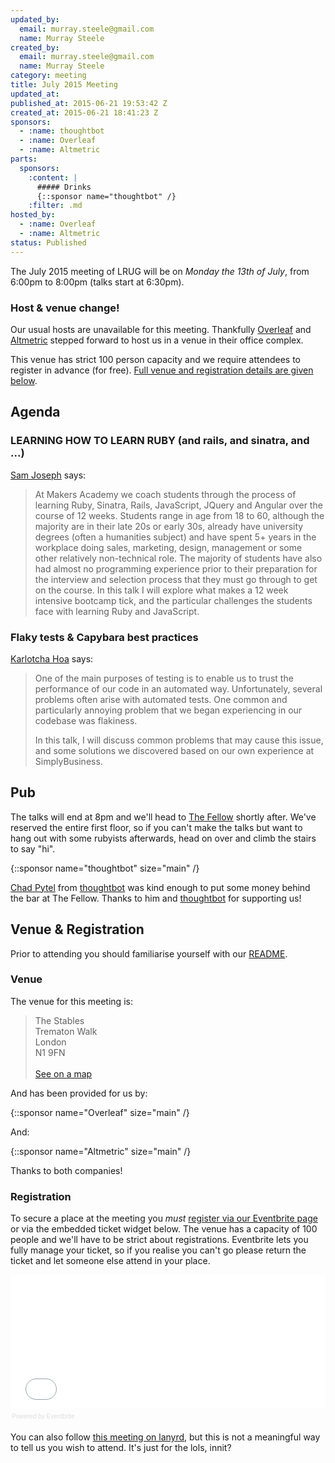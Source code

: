 ```yaml
---
updated_by:
  email: murray.steele@gmail.com
  name: Murray Steele
created_by:
  email: murray.steele@gmail.com
  name: Murray Steele
category: meeting
title: July 2015 Meeting
updated_at:
published_at: 2015-06-21 19:53:42 Z
created_at: 2015-06-21 18:41:23 Z
sponsors:
  - :name: thoughtbot
  - :name: Overleaf
  - :name: Altmetric
parts:
  sponsors:
    :content: |
      ##### Drinks
      {::sponsor name="thoughtbot" /}
    :filter: .md
hosted_by:
  - :name: Overleaf
  - :name: Altmetric
status: Published
---
```


The July 2015 meeting of LRUG will be on *Monday the 13th of July*, from 6:00pm to 8:00pm (talks start at 6:30pm).

### Host & venue change!

Our usual hosts are unavailable for this meeting.  Thankfully [Overleaf](https://www.overleaf.com) and [Altmetric](http://www.altmetric.com) stepped forward to host us in a venue in their office complex.

This venue has strict 100 person capacity and we require attendees to register in advance (for free).  <a href="#jul15registration">Full venue and registration details are given below</a>.

Agenda
------

### LEARNING HOW TO LEARN RUBY (and rails, and sinatra, and ...)

[Sam Joseph](https://github.com/tansaku) says:

> At Makers Academy we coach students through the process of learning
> Ruby, Sinatra, Rails, JavaScript, JQuery and Angular over the course of
> 12 weeks.  Students range in age from 18 to 60, although the majority
> are in their late 20s or early 30s, already have university degrees
> (often a humanities subject) and have spent 5+ years in the workplace
> doing sales, marketing, design, management or some other relatively
> non-technical role.  The majority of students have also had almost no
> programming experience prior to their preparation for the interview and
> selection process that they must go through to get on the course.  In
> this talk I will explore what makes a 12 week intensive bootcamp tick,
> and the particular challenges the students face with learning Ruby and
> JavaScript.

### Flaky tests & Capybara best practices

[Karlotcha Hoa](https://github.com/Karlotcha) says:

> One of the main purposes of testing is to enable us to trust the
> performance of our code in an automated way. Unfortunately, several
> problems often arise with automated tests. One common and particularly
> annoying problem that we began experiencing in our codebase was
> flakiness.
>
> In this talk, I will discuss common problems that may cause this issue,
> and some solutions we discovered based on our own experience at
> SimplyBusiness.

Pub
---

The talks will end at 8pm and we'll head to [The Fellow](http://www.geronimo-inns.co.uk/london-the-fellow) shortly after.  We've reserved the entire first floor, so if you can't make the talks but want to hang out with some rubyists afterwards, head on over and climb the stairs to say "hi".

{::sponsor name="thoughtbot" size="main" /}

[Chad Pytel](https://twitter.com/cpytel) from [thoughtbot](http://thoughtbot.com) was kind enough to put some money behind the bar at The Fellow.  Thanks to him and [thoughtbot](http://thoughtbot.com) for supporting us!

Venue & Registration <a name="jul15registration">&nbsp;</a>
---------------------------------------------------

Prior to attending you should familiarise yourself with our [README](http://readme.lrug.org/).

### Venue

The venue for this meeting is:

> The Stables<br/>Trematon Walk<br/>London<br/>N1 9FN<br/><br/>[See on a map](https://goo.gl/maps/kRJCO)

And has been provided for us by:

{::sponsor name="Overleaf" size="main" /}

And:

{::sponsor name="Altmetric" size="main" /}

Thanks to both companies!

### Registration

To secure a place at the meeting you *must* [register via our Eventbrite page](https://www.eventbrite.com/e/london-ruby-user-group-july-2015-tickets-17471445564) or via the embedded ticket widget below.  The venue has a capacity of 100 people and we'll have to be strict about registrations.  Eventbrite lets you fully manage your ticket, so if you realise you can't go please return the ticket and let someone else attend in your place.

<div style="width:100%; text-align:left;" ><iframe  src="//eventbrite.com/tickets-external?eid=17471445564&ref=etckt" frameborder="0" height="214" width="100%" vspace="0" hspace="0" marginheight="5" marginwidth="5" scrolling="auto" allowtransparency="true"></iframe><div style="font-family:Helvetica, Arial; font-size:10px; padding:5px 0 5px; margin:2px; width:100%; text-align:left;" ><a class="powered-by-eb" style="color: #dddddd; text-decoration: none;" target="_blank" href="http://www.eventbrite.com/r/etckt">Powered by Eventbrite</a></div></div>

You can also follow [this meeting on lanyrd](http://lanyrd.com/2015/lrug-july/), but this is not a meaningful way to tell us you wish to attend.  It's just for the lols, innit?
